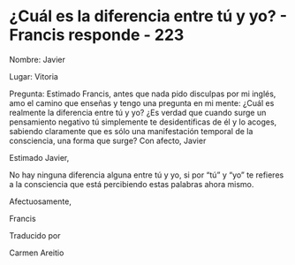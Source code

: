 # ¿Cuál es la diferencia entre tú y yo? - Francis responde - 223

Nombre: Javier

Lugar: Vitoria

Pregunta: Estimado Francis, antes que nada pido disculpas por mi ingl&eacute;s, amo el camino que ense&ntilde;as y tengo una pregunta en mi mente: &iquest;Cu&aacute;l es realmente la diferencia entre t&uacute; y yo? &iquest;Es verdad que cuando surge un pensamiento negativo t&uacute; simplemente te desidentificas de &eacute;l y lo acoges, sabiendo claramente que es s&oacute;lo una manifestaci&oacute;n temporal de la consciencia, una forma que surge? Con afecto, Javier

Estimado Javier,

No hay ninguna diferencia alguna entre t&uacute; y yo, si por &ldquo;t&uacute;&rdquo; y &ldquo;yo&rdquo; te refieres a la consciencia que est&aacute; percibiendo estas palabras ahora mismo.

Afectuosamente, 

Francis

Traducido por 

Carmen Areitio

